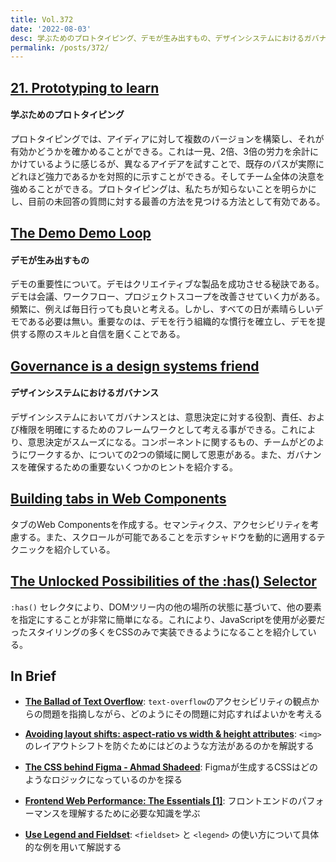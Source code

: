 ```yaml
---
title: Vol.372
date: '2022-08-03'
desc: 学ぶためのプロトタイピング、デモが生み出すもの、デザインシステムにおけるガバナンス、ほか計10リンク
permalink: /posts/372/
---
```



## [21. Prototyping to learn](https://world.hey.com/rjs/21-prototyping-to-learn-726e2d3e)
#### 学ぶためのプロトタイピング

プロトタイピングでは、アイディアに対して複数のバージョンを構築し、それが有効かどうかを確かめることができる。これは一見、2倍、3倍の労力を余計にかけているように感じるが、異なるアイデアを試すことで、既存のパスが実際にどれほど強力であるかを対照的に示すことができる。そしてチーム全体の決意を強めることができる。プロトタイピングは、私たちが知らないことを明らかにし、目前の未回答の質問に対する最善の方法を見つける方法として有効である。

## [The Demo  Demo Loop](https://daverupert.com/2022/06/demo-to-demo-loop/)
#### デモが生み出すもの

デモの重要性について。デモはクリエイティブな製品を成功させる秘訣である。デモは会議、ワークフロー、プロジェクトスコープを改善させていく力がある。頻繁に、例えば毎日行っても良いと考える。しかし、すべての日が素晴らしいデモである必要は無い。重要なのは、デモを行う組織的な慣行を確立し、デモを提供する際のスキルと自信を磨くことである。

## [Governance is a design systems friend](https://zeroheight.com/blog/governance-is-a-design-systems-friend/)
#### デザインシステムにおけるガバナンス

デザインシステムにおいてガバナンスとは、意思決定に対する役割、責任、および権限を明確にするためのフレームワークとして考える事ができる。これにより、意思決定がスムーズになる。コンポーネントに関するもの、チームがどのようにワークするか、についての2つの領域に関して恩恵がある。また、ガバナンスを確保するための重要ないくつかのヒントを紹介する。



## [Building tabs in Web Components](https://darn.es/building-tabs-in-web-components/)

タブのWeb Componentsを作成する。セマンティクス、アクセシビリティを考慮する。また、スクロールが可能であることを示すシャドウを動的に適用するテクニックを紹介している。

## [The Unlocked Possibilities of the :has() Selector](https://blog.jim-nielsen.com/2022/unlocked-possibilities-of-has-selector/)

`:has()` セレクタにより、DOMツリー内の他の場所の状態に基づいて、他の要素を指定にすることが非常に簡単になる。これにより、JavaScriptを使用が必要だったスタイリングの多くをCSSのみで実装できるようになることを紹介している。

## In Brief

- **[The Ballad of Text Overflow](https://www.tpgi.com/the-ballad-of-text-overflow/)**: `text-overflow`のアクセシビリティの観点からの問題を指摘しながら、どのようにその問題に対応すればよいかを考える

- **[Avoiding  layout shifts: aspect-ratio vs width & height attributes](https://jakearchibald.com/2022/img-aspect-ratio/)**: `<img>` のレイアウトシフトを防ぐためにはどのような方法があるのかを解説する

- **[The CSS behind Figma - Ahmad Shadeed](https://ishadeed.com/article/figma-css/)**: Figmaが生成するCSSはどのようなロジックになっているのかを探る

- **[Frontend Web Performance: The Essentials [1]](https://medium.com/@matthew.costello/frontend-web-performance-the-essentials-1-cb6513e1c3a1)**: フロントエンドのパフォーマンスを理解するために必要な知識を学ぶ

- **[Use Legend and Fieldset](https://adrianroselli.com/2022/07/use-legend-and-fieldset.html)**: `<fieldset>`  と `<legend>` の使い方について具体的な例を用いて解説する
